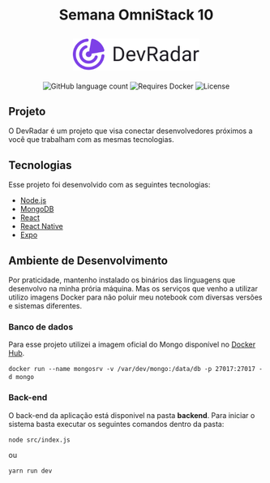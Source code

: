 <h1 align="center">
  Semana OmniStack 10
</h1>
<h2 align="center">
    <img alt="DevRadar" title="DevRadar" src="./devradar.svg" width="250px" />
</h2>

<p align="center">
  <img alt="GitHub language count" src="https://img.shields.io/github/languages/count/cleiver/OmniStack10-DevRadar">

  <img alt="Requires Docker" src="https://img.shields.io/badge/requires-Docker-blue">


  <img alt="License" src="https://img.shields.io/github/license/cleiver/OmniStack10-DevRadar">
</p>

## Projeto

O DevRadar é um projeto que visa conectar desenvolvedores próximos a você que trabalham com as mesmas tecnologias.

## Tecnologias

Esse projeto foi desenvolvido com as seguintes tecnologias:

- [Node.js](https://nodejs.org/en/)
- [MongoDB](https://www.mongodb.com)
- [React](https://reactjs.org)
- [React Native](https://facebook.github.io/react-native/)
- [Expo](https://expo.io/)

## Ambiente de Desenvolvimento

Por praticidade, mantenho instalado os binários das linguagens que desenvolvo na minha prória máquina. Mas os serviços que venho a utilizar utilizo imagens Docker para não poluir meu notebook com diversas versões e sistemas diferentes.

### Banco de dados

Para esse projeto utilizei a imagem oficial do Mongo disponível no [Docker Hub](https://hub.docker.com/_/mongo).

```
docker run --name mongosrv -v /var/dev/mongo:/data/db -p 27017:27017 -d mongo
```

### Back-end

O back-end da aplicação está disponivel na pasta **backend**. Para iniciar o sistema basta executar os seguintes comandos dentro da pasta:

```
node src/index.js
```

ou

```
yarn run dev
```